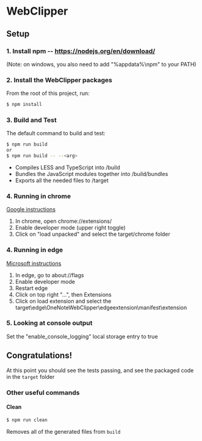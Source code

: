 # WebClipper

## Setup
### 1. Install npm -- https://nodejs.org/en/download/

(Note: on windows, you also need to add "%appdata%\npm" to your PATH)

### 2. Install the WebClipper packages
From the root of this project, run:
```sh
$ npm install
```

### 3. Build and Test
The default command to build and test:
```sh
$ npm run build
or
$ npm run build -- --<arg>
```
 - Compiles LESS and TypeScript into /build
 - Bundles the JavaScript modules together into /build/bundles
 - Exports all the needed files to /target

### 4. Running in chrome
[Google instructions](https://support.google.com/chrome/a/answer/2714278?hl=en)
1. In chrome, open chrome://extensions/
2. Enable developer mode (upper right toggle)
3. Click on "load unpacked" and select the target/chrome folder

### 4. Running in edge
[Microsoft instructions](https://docs.microsoft.com/en-us/microsoft-edge/extensions/guides/adding-and-removing-extensions)
1. In edge, go to about://flags
2. Enable developer mode
3. Restart edge
4. Click on top right "...", then Extensions
5. Click on load extension and select the target\edge\OneNoteWebClipper\edgeextension\manifest\extension

### 5. Looking at console output
Set the "enable_console_logging" local storage entry to true

## Congratulations!
At this point you should see the tests passing, and see the packaged code in the `target` folder


### Other useful commands
#### Clean
```sh
$ npm run clean
```
Removes all of the generated files from `build`
